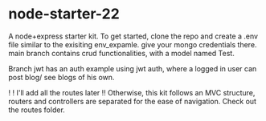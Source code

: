 # node-starter-22
 A node+express starter kit. 
To get started, clone the repo and create a .env file similar to the exisiting env_expamle. give your mongo credentials there.
main branch contains crud functionalities, with a model named Test. 

Branch jwt has an auth example using jwt auth, where a logged in user can post blog/ see blogs of his own. 

! !  I'll add all the routes later !!  Otherwise, this kit follows an MVC structure, routers and controllers are separated for the ease of navigation.
Check out the routes folder.
